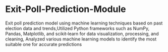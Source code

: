 # Exit-Poll-Prediction-Module
Exit poll prediction model using machine learning techniques based on past election data and trends,Utilized Python frameworks such as NumPy, Pandas, Matplotlib, and scikit‐learn for data visualization, processing, and cleaning, Analyzed various machine learning models to identify the most suitable one for accurate predictions
